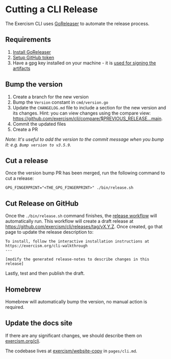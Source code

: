 # Cutting a CLI Release

The Exercism CLI uses [GoReleaser](https://goreleaser.com) to automate the release process.

## Requirements

1. [Install GoReleaser](https://goreleaser.com/install/)
1. [Setup GitHub token](https://goreleaser.com/scm/github/)
1. Have a gpg key installed on your machine - it is [used for signing the artifacts](https://goreleaser.com/customization/sign/)

## Bump the version

1. Create a branch for the new version
1. Bump the `Version` constant in `cmd/version.go`
1. Update the `CHANGELOG.md` file to include a section for the new version and its changes.
   Hint: you can view changes using the compare view: https://github.com/exercism/cli/compare/$PREVIOUS_RELEASE...main.
1. Commit the updated files
1. Create a PR

_Note: It's useful to add the version to the commit message when you bump it: e.g. `Bump version to v3.5.9`._

## Cut a release

Once the version bump PR has been merged, run the following command to cut a release:

```shell
GPG_FINGERPRINT="<THE_GPG_FINGERPRINT>" ./bin/release.sh
```

## Cut Release on GitHub

Once the `./bin/release.sh` command finishes, the [release workflow](https://github.com/exercism/cli/actions/workflows/release.yml) will automatically run.
This workflow will create a draft release at https://github.com/exercism/cli/releases/tag/vX.Y.Z.
Once created, go that page to update the release description to:

```
To install, follow the interactive installation instructions at https://exercism.org/cli-walkthrough
---

[modify the generated release-notes to describe changes in this release]
```

Lastly, test and then publish the draft.

## Homebrew

Homebrew will automatically bump the version, no manual action is required.

## Update the docs site

If there are any significant changes, we should describe them on
[exercism.org/cli](https://exercism.org/cli).

The codebase lives at [exercism/website-copy](https://github.com/exercism/website-copy) in `pages/cli.md`.
